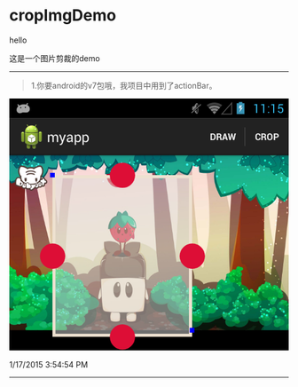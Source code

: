 # cropImgDemo
hello

这是一个图片剪裁的demo

----------

> 1.你要android的v7包哦，我项目中用到了actionBar。 

![预览](img/device-2015-01-17-111333.png)

1/17/2015 3:54:54 PM 

----------
